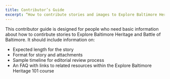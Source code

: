 ```yaml
---
title: Contributor’s Guide
excerpt: “How to contribute stories and images to Explore Baltimore Heritage and the Battle of Baltimore.”
---
```


This contributor guide is designed for people who need basic information about how to contirbute stories to Explore Baltimore Heritage and Battle of Baltimore. It should include information on:

- Expected length for the story
- Format for story and attachments
- Sample timeline for editorial review process
- An FAQ with links to related resources within the Explore Baltimore Heritage 101 course
